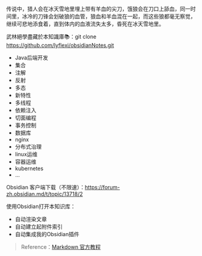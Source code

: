 传说中，猎人会在冰天雪地里埋上带有羊血的尖刀，饿狼会在刀口上舔血，同一时间里，冰冷的刀锋会划破狼的血管，狼血和羊血混在一起，而这些狼都毫无察觉，继续可悲地添食着，直到体内的血液流失太多，昏死在冰天雪地里。

武林絕學盡藏於本知識庫📚：git clone https://github.com/lyflexi/obsidianNotes.git
- Java后端开发
- 集合
- 注解
- 反射
- 多态
- 新特性
- 多线程
- 依赖注入
- 切面编程
- 事务控制
- 数据库
- nginx
- 分布式治理
- linux运维
- 容器运维
- kubernetes
- ...


Obsidian 客户端下载（不限速）：https://forum-zh.obsidian.md/t/topic/13718/2

使用Obsidian打开本知识库：
- 自动渲染文章
- 自动建立起附件索引
- 自动集成我的Obsidian插件

>Reference：[Markdown 官方教程](https://markdown.com.cn/)





